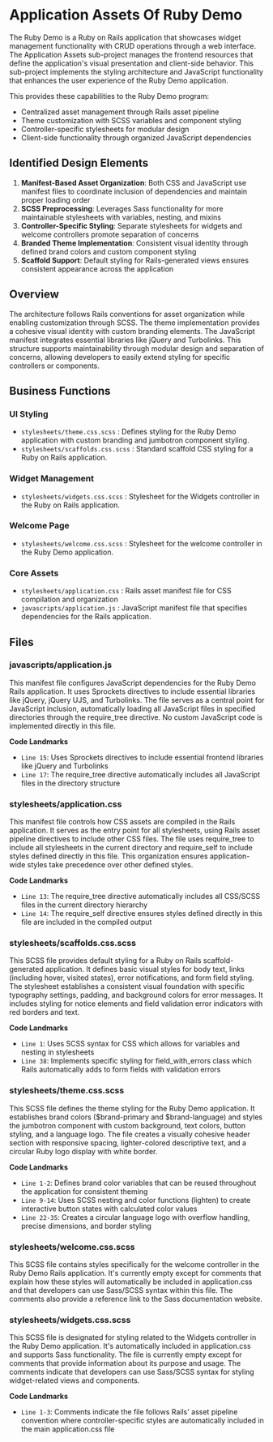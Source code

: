 # Application Assets Of Ruby Demo

The Ruby Demo is a Ruby on Rails application that showcases widget management functionality with CRUD operations through a web interface. The Application Assets sub-project manages the frontend resources that define the application's visual presentation and client-side behavior. This sub-project implements the styling architecture and JavaScript functionality that enhances the user experience of the Ruby Demo application.

This provides these capabilities to the Ruby Demo program:

- Centralized asset management through Rails asset pipeline
- Theme customization with SCSS variables and component styling
- Controller-specific stylesheets for modular design
- Client-side functionality through organized JavaScript dependencies

## Identified Design Elements

1. **Manifest-Based Asset Organization**: Both CSS and JavaScript use manifest files to coordinate inclusion of dependencies and maintain proper loading order
2. **SCSS Preprocessing**: Leverages Sass functionality for more maintainable stylesheets with variables, nesting, and mixins
3. **Controller-Specific Styling**: Separate stylesheets for widgets and welcome controllers promote separation of concerns
4. **Branded Theme Implementation**: Consistent visual identity through defined brand colors and custom component styling
5. **Scaffold Support**: Default styling for Rails-generated views ensures consistent appearance across the application

## Overview
The architecture follows Rails conventions for asset organization while enabling customization through SCSS. The theme implementation provides a cohesive visual identity with custom branding elements. The JavaScript manifest integrates essential libraries like jQuery and Turbolinks. This structure supports maintainability through modular design and separation of concerns, allowing developers to easily extend styling for specific controllers or components.

## Business Functions

### UI Styling
- `stylesheets/theme.css.scss` : Defines styling for the Ruby Demo application with custom branding and jumbotron component styling.
- `stylesheets/scaffolds.css.scss` : Standard scaffold CSS styling for a Ruby on Rails application.

### Widget Management
- `stylesheets/widgets.css.scss` : Stylesheet for the Widgets controller in the Ruby on Rails application.

### Welcome Page
- `stylesheets/welcome.css.scss` : Stylesheet for the welcome controller in the Ruby Demo application.

### Core Assets
- `stylesheets/application.css` : Rails asset manifest file for CSS compilation and organization
- `javascripts/application.js` : JavaScript manifest file that specifies dependencies for the Rails application.

## Files
### javascripts/application.js

This manifest file configures JavaScript dependencies for the Ruby Demo Rails application. It uses Sprockets directives to include essential libraries like jQuery, jQuery UJS, and Turbolinks. The file serves as a central point for JavaScript inclusion, automatically loading all JavaScript files in specified directories through the require_tree directive. No custom JavaScript code is implemented directly in this file.

 **Code Landmarks**
- `Line 15`: Uses Sprockets directives to include essential frontend libraries like jQuery and Turbolinks
- `Line 17`: The require_tree directive automatically includes all JavaScript files in the directory structure
### stylesheets/application.css

This manifest file controls how CSS assets are compiled in the Rails application. It serves as the entry point for all stylesheets, using Rails asset pipeline directives to include other CSS files. The file uses require_tree to include all stylesheets in the current directory and require_self to include styles defined directly in this file. This organization ensures application-wide styles take precedence over other defined styles.

 **Code Landmarks**
- `Line 13`: The require_tree directive automatically includes all CSS/SCSS files in the current directory hierarchy
- `Line 14`: The require_self directive ensures styles defined directly in this file are included in the compiled output
### stylesheets/scaffolds.css.scss

This SCSS file provides default styling for a Ruby on Rails scaffold-generated application. It defines basic visual styles for body text, links (including hover, visited states), error notifications, and form field styling. The stylesheet establishes a consistent visual foundation with specific typography settings, padding, and background colors for error messages. It includes styling for notice elements and field validation error indicators with red borders and text.

 **Code Landmarks**
- `Line 1`: Uses SCSS syntax for CSS which allows for variables and nesting in stylesheets
- `Line 38`: Implements specific styling for field_with_errors class which Rails automatically adds to form fields with validation errors
### stylesheets/theme.css.scss

This SCSS file defines the theme styling for the Ruby Demo application. It establishes brand colors ($brand-primary and $brand-language) and styles the jumbotron component with custom background, text colors, button styling, and a language logo. The file creates a visually cohesive header section with responsive spacing, lighter-colored descriptive text, and a circular Ruby logo display with white border.

 **Code Landmarks**
- `Line 1-2`: Defines brand color variables that can be reused throughout the application for consistent theming
- `Line 9-14`: Uses SCSS nesting and color functions (lighten) to create interactive button states with calculated color values
- `Line 22-35`: Creates a circular language logo with overflow handling, precise dimensions, and border styling
### stylesheets/welcome.css.scss

This SCSS file contains styles specifically for the welcome controller in the Ruby Demo Rails application. It's currently empty except for comments that explain how these styles will automatically be included in application.css and that developers can use Sass/SCSS syntax within this file. The comments also provide a reference link to the Sass documentation website.
### stylesheets/widgets.css.scss

This SCSS file is designated for styling related to the Widgets controller in the Ruby Demo application. It's automatically included in application.css and supports Sass functionality. The file is currently empty except for comments that provide information about its purpose and usage. The comments indicate that developers can use Sass/SCSS syntax for styling widget-related views and components.

 **Code Landmarks**
- `Line 1-3`: Comments indicate the file follows Rails' asset pipeline convention where controller-specific styles are automatically included in the main application.css file

[Generated by the Sage AI expert workbench: 2025-03-29 18:36:01  https://sage-tech.ai/workbench]: #
